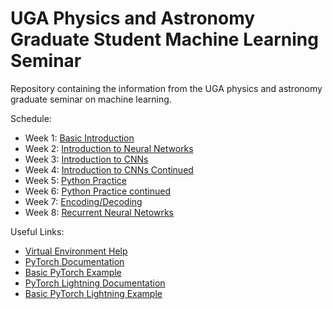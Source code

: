 # UGA Physics and Astronomy Graduate Student Machine Learning Seminar
Repository containing the information from the UGA physics and astronomy graduate seminar on machine learning.


Schedule:

* Week 1: [Basic Introduction](https://github.com/j-p-terry/uga_grad_physics_ml/blob/main/Notebooks/basic_ml_intro.ipynb)
* Week 2: [Introduction to Neural Networks](https://github.com/j-p-terry/uga_grad_physics_ml/blob/main/Notebooks/intro_to_neural_networks.ipynb)
* Week 3: [Introduction to CNNs](https://github.com/j-p-terry/uga_grad_physics_ml/blob/main/Notebooks/intro_to_cnns.ipynb)
* Week 4: [Introduction to CNNs Continued](https://github.com/j-p-terry/uga_grad_physics_ml/blob/main/Notebooks/intro_to_cnns.ipynb)
* Week 5: [Python Practice](https://github.com/j-p-terry/uga_grad_physics_ml/blob/main/Notebooks/python_practice.ipynb)
* Week 6: [Python Practice continued](https://github.com/j-p-terry/uga_grad_physics_ml/blob/main/Notebooks/python_practice.ipynb)
* Week 7: [Encoding/Decoding](https://github.com/j-p-terry/uga_grad_physics_ml/blob/main/Notebooks/autoencoders.ipynb)
* Week 8: [Recurrent Neural Netowrks](https://github.com/j-p-terry/uga_grad_physics_ml/blob/main/Notebooks/rnns.ipynb)
  
Useful Links:

* [Virtual Environment Help](https://www.geeksforgeeks.org/set-up-virtual-environment-for-python-using-anaconda/)
* [PyTorch Documentation](https://pytorch.org/)
* [Basic PyTorch Example](https://pytorch.org/tutorials/beginner/pytorch_with_examples.html)
* [PyTorch Lightning Documentation](https://lightning.ai/docs/pytorch/stable/)
* [Basic PyTorch Lightning Example](https://lightning.ai/docs/pytorch/latest/starter/introduction.html)
